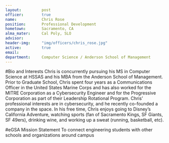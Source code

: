 ```yaml
---
layout:     	post
officer:        true
name:      		Chris Rose
position: 		Professional Development
hometown: 		Sacramento, CA
alma_mater: 	Cal Poly, SLO
advisor: 		
header-img: 	"img/officers/chris_rose.jpg"
active: 		true
email: 			
department: 	Computer Science / Anderson School of Management
---
```


#Bio and Interests
Chris is concurrently pursuing his MS in Computer Science at HSSAS and his MBA from the Anderson School of Management. Prior to Graduate School, Chris spent four years as a Communications Officer in the United States Marine Corps and has also worked for the MITRE Corporation as a Cybersecurity Engineer and for the Progressive Corporation as part of their Leadership Rotational Program. Chris’ professional interests are in cybersecurity, and he recently co-founded a company in the space. In his free time, Chris enjoys going to Disney’s California Adventure, watching sports (fan of Sacramento Kings, SF Giants, SF 49ers), drinking wine, and working up a sweat (running, basketball, etc).

#eGSA Mission Statement
To connect engineering students with other schools and organizations around campus

